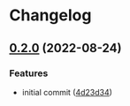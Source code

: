 # Changelog

## [0.2.0](https://github.com/ChipWolf/test-matrix/compare/b-c-v0.1.0...b-c-v0.2.0) (2022-08-24)


### Features

* initial commit ([4d23d34](https://github.com/ChipWolf/test-matrix/commit/4d23d3493e7dd0c6cc9cbcaac218ad505e783825))
